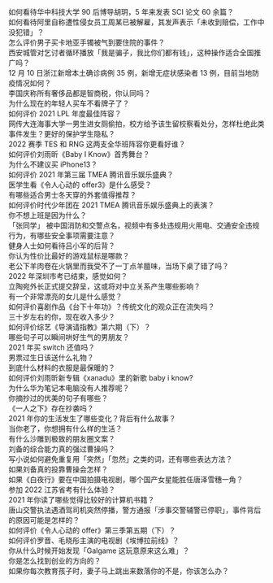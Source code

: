 如何看待华中科技大学 90 后博导胡玥，5 年来发表 SCI 论文 60 余篇？  
如何看待阿里自称遭性侵女员工周某已被解雇，其发声表示「未收到赔偿，工作中没犯错」？  
怎么评价男子买卡地亚手镯被气到要住院的事件？  
西安城管对乞讨者循环播放「我是骗子，我比你们都有钱」，这种操作适合全国推广吗？  
12 月 10 日浙江新增本土确诊病例 35 例，新增无症状感染者 13 例，目前当地防疫情况如何？  
李国庆称所有奢侈品都是智商税，你认同吗？  
为什么现在的年轻人买车不看牌子了？  
如何评价 2021 LPL 年度最佳阵容？  
网传大连海事大学一男生进女厕偷拍，校方给予该生留校察看处分，怎样杜绝此类事件发生？更好的保护学生隐私？  
2022 赛季 TES 和 RNG 这两支全华班阵容你更看好谁？  
如何评价刘雨昕《Baby I Know》首秀舞台？  
为什么不建议买 iPhone13？  
如何评价 2021 年第三届 TMEA 腾讯音乐娱乐盛典？  
医学生看《令人心动的 offer3》是什么感受？  
有哪些适合男士冬天穿的外套值得推荐？  
如何评价时代少年团在 2021 TMEA 腾讯音乐娱乐盛典上的表演？  
你不想上班是因为什么？  
「张同学」 被中国消防和交警点名，视频中有多处违规用火用电、交通安全违规行为，有哪些安全事项需要注意？  
健身人士如何看待吕小军的后背？  
你认为性价比最好的游戏鼠标是哪款？  
老公下羊肉卷在火锅里而我受不了一丁点羊膻味，当场下桌了错了吗？  
2022 年深圳市考已结束，感觉如何？  
立陶宛外长正式提交辞呈，这或将对中立关系产生哪些影响？  
有一个非常漂亮的女儿是什么感觉？  
如何评价喜剧作品《台下十年功》？传统文化的观众正在流失吗？  
三十岁左右的你，现在收入多少？  
如何评价综艺《导演请指教》第六期（下）？  
哪些句子可以瞬间哄好生气的男朋友？  
2021 年买 switch 还值吗？  
男票过生日该送什么礼物？  
到底什么材料的衣服是最保暖的？  
如何评价刘雨昕新专辑《xanadu》里的新歌 baby i know?  
为什么华为笔记本电脑没有人推荐呢？  
你摘抄过的优美的句子有哪些？  
《一人之下》存在抄袭吗？  
2021 年你的生活发生了哪些变化？背后有什么故事？  
当你老了，你想拥有什么样的生活？  
有什么沙雕到极致的朋友圈文案？  
刘备的综合能力真的强过曹操吗？  
写小说如何避免重复用「突然」「忽然」之类的词，还有哪些表达方法？  
如果刘备真的投靠曹操会怎样？  
如果《白夜行》要在中国拍摄电视剧，哪个国产女星能胜任唐泽雪穗一角？  
参加 2022 江苏省考有什么体验？  
2021 年你读了哪些觉得比较好的计算机书籍？  
唐山交警执法遇酒驾司机突然停播，警方通报「涉事交警辅警已停职」，事件背后的原因可能是怎样的？  
如何评价《令人心动的 offer》第三季第五期（下）？  
如何评价罗晋、毛晓彤主演的电视剧《埃博拉前线》？  
你从什么时候开始发现「Galgame 这玩意原来这么难」？  
你是怎么找到创业的方向的？  
如果你每次教育孩子时，妻子马上跳出来数落你的不是，你该怎么办？  
